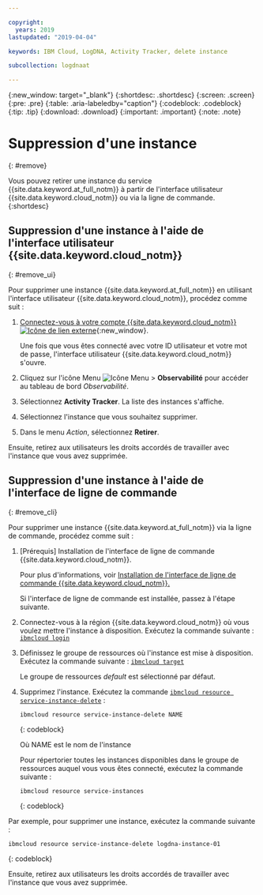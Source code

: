 ```yaml
---

copyright:
  years: 2019
lastupdated: "2019-04-04"

keywords: IBM Cloud, LogDNA, Activity Tracker, delete instance

subcollection: logdnaat

---
```


{:new_window: target="_blank"}
{:shortdesc: .shortdesc}
{:screen: .screen}
{:pre: .pre}
{:table: .aria-labeledby="caption"}
{:codeblock: .codeblock}
{:tip: .tip}
{:download: .download}
{:important: .important}
{:note: .note}

# Suppression d'une instance
{: #remove}

Vous pouvez retirer une instance du service {{site.data.keyword.at_full_notm}} à partir de l'interface utilisateur {{site.data.keyword.cloud_notm}} ou via la ligne de commande.
{:shortdesc}



## Suppression d'une instance à l'aide de l'interface utilisateur {{site.data.keyword.cloud_notm}}
{: #remove_ui}

Pour supprimer une instance {{site.data.keyword.at_full_notm}} en utilisant l'interface utilisateur {{site.data.keyword.cloud_notm}}, procédez comme suit :

1. [Connectez-vous à votre compte {{site.data.keyword.cloud_notm}} ![Icône de lien externe](../../icons/launch-glyph.svg "Icône de lien externe")](https://cloud.ibm.com/login){:new_window}.

	Une fois que vous êtes connecté avec votre ID utilisateur et votre mot de passe, l'interface utilisateur {{site.data.keyword.cloud_notm}} s'ouvre.

2. Cliquez sur l'icône Menu ![Icône Menu](../../icons/icon_hamburger.svg) &gt; **Observabilité** pour accéder au tableau de bord *Observabilité*.

3. Sélectionnez **Activity Tracker**. La liste des instances s'affiche.

4. Sélectionnez l'instance que vous souhaitez supprimer.

5. Dans le menu *Action*, sélectionnez **Retirer**.

Ensuite, retirez aux utilisateurs les droits accordés de travailler avec l'instance que vous avez supprimée.

## Suppression d'une instance à l'aide de l'interface de ligne de commande
{: #remove_cli}

Pour supprimer une instance {{site.data.keyword.at_full_notm}} via la ligne de commande, procédez comme suit :

1. [Prérequis] Installation de l'interface de ligne de commande {{site.data.keyword.cloud_notm}}.

   Pour plus d'informations, voir [Installation de l'interface de ligne de commande {{site.data.keyword.cloud_notm}}.](/docs/cli?topic=cloud-cli-ibmcloud-cli#ibmcloud-cli)

   Si l'interface de ligne de commande est installée, passez à l'étape suivante.

2. Connectez-vous à la région {{site.data.keyword.cloud_notm}} où vous voulez mettre l'instance à disposition. Exécutez la commande suivante : [`ibmcloud login`](/docs/cli/reference/ibmcloud?topic=cloud-cli-ibmcloud_cli#ibmcloud_login)

3. Définissez le groupe de ressources où l'instance est mise à disposition. Exécutez la commande suivante : [`ibmcloud target`](/docs/cli/reference/ibmcloud?topic=cloud-cli-ibmcloud_cli#ibmcloud_target)

    Le groupe de ressources *default* est sélectionné par défaut.

4. Supprimez l'instance. Exécutez la commande [`ibmcloud resource service-instance-delete`](/docs/cli/reference/ibmcloud?topic=cloud-cli-ibmcloud_commands_resource#ibmcloud_resource_service_instance_delete) :

    ```
    ibmcloud resource service-instance-delete NAME 
    ```
    {: codeblock}

    Où NAME est le nom de l'instance

    Pour répertorier toutes les instances disponibles dans le groupe de ressources auquel vous vous êtes connecté, exécutez la commande suivante :

    ```
    ibmcloud resource service-instances
    ```
    {: codeblock}
    
    
Par exemple, pour supprimer une instance, exécutez la commande suivante :

```
ibmcloud resource service-instance-delete logdna-instance-01
```
{: codeblock}

Ensuite, retirez aux utilisateurs les droits accordés de travailler avec l'instance que vous avez supprimée.


